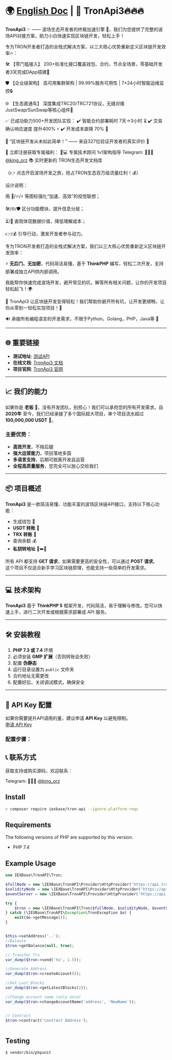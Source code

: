 # 🌍 [English Doc](./README.en.md) | 🚀 TronApi3🔥🔥🔥

**TronApi3** ✨ —— 波场生态开发者的终极加速引擎 🚀，我们为您提供了完整的波场API对接方案，助力小白快速实现区块链开发，轻松上手！

专为TRON开发者打造的全栈式解决方案，以三大核心优势重新定义区块链开发效率🔥：

🛠️ 【零门槛接入】
200+标准化接口覆盖钱包、合约、节点全场景，零基础开发者3天完成DApp搭建📱

🛡️ 【企业级架构】
高可用集群架构 | 99.99%服务可用性 | 7×24小时智能运维监控🔒

🌐 【生态直通车】
深度集成TRC20/TRC721协议，无缝对接JustSwap/SunSwap等核心组件🚪

✅ 已成功助力500+开发团队实现：
✔️ 智能合约部署耗时 7天→3小时 ⏳
✔️ 交易确认响应速度 提升400% ⚡
✔️ 开发成本直降 70% 💸

📢 “区块链开发从未如此简单！”
—— 来自327位验证开发者的真实评价 🌟

🚨 立即注册获取专属福利：
👨💻 专属技术顾问 1v1架构指导  Telegram: 🍭🍭🍭 [@king_orz](https://t.me/king_orz)
📚 实时更新的 TRON生态开发文档库

（👉 点击开启波场开发之旅，抢占TRON生态百万级流量红利！💰）

设计说明：

用 🚀/🔥/⚡ 等图标强化“加速、高效”的视觉联想；

🛠️/🌐/🛡️ 区分功能模块，提升信息分层；

⏳/💸 直观体现数据价值，降低理解成本；

👉/💰 引导行动，激发开发者参与动力。


专为TRON开发者打造的全栈式解决方案，我们以三大核心优势重新定义区块链开发效率：

⚡ **无后门、无加密**，代码简洁易懂，基于 **ThinkPHP** 编写，轻松二次开发，支持部署成独立API供内部调用。

我能帮你快速完成波场开发，避开常见的坑，解答所有相关问题，让你的开发项目轻松起飞！🌍

🌟 TronApi3 让区块链开发变得轻松！我们帮助你避开所有坑，让开发更顺畅，让你从零到一轻松实现项目！🚀

🔊 承接所有编程语言的开发需求，不限于Python，Golang，PHP，Java等 💓

---

## 🌐 重要链接

- **测试地址**: [测试API](https://trx.phpcode.site/)
- **在线文档**: [TronApi3 文档](https://tronapi.gitbook.io/trx)
- **项目官网**: [TronApi3 官网](https://www.phpcode.site/)

---

## 📈 我们的能力

如果你是 **老板** 👔，没有开发团队，别担心！我们可以承担您的所有开发需求。自 **2020年** 至今，我们已经承接了多个国际超大项目，单个项目流水超过 **100,000,000 USDT** 🌟。

### 主要优势：
- **高效开发**，不拖后腿
- **强大运营能力**，项目落地多国
- **多语言支持**，后期可脱离开发自运营
- **全程高质量服务**，您完全可以放心交给我们

---

## 📦 项目概述

**TronApi3** 是一款简洁易懂、功能丰富的波场区块链API接口，支持以下核心功能：
- 生成钱包 🏦
- **USDT 转账** 💸
- **TRX 转账** 🔄
- 查询余额 💰
- **私钥转地址** 🔑➡️📍

所有 API 都支持 **GET 请求**，如果需要更高的安全性，可以通过 **POST 请求**。  
这个项目不仅适合新手学习区块链原理，也能支持一些简单的开发需求。

---

## 💻 技术架构

**TronApi3** 基于 **ThinkPHP 5** 框架开发，代码简洁，易于理解与修改。您可以快速上手，进行二次开发或根据需求部署成 API 服务。

---

## 🛠 安装教程

1. **PHP 7.3 或 7.4** 环境
2. 必须安装 **GMP 扩展**（否则转账会失败）
3. 配置 **伪静态**
4. 运行目录设置为 `public` 文件夹
5. 合约地址无需更改
6. 配置好后，关闭调试模式，确保安全

---

## 🔑 API Key 配置

如果你需要提升API调用的量，建议申请 **API Key** 以避免限制。  
[申请 API Key](https://www.trongrid.io/)

### 配置步骤：
<!-- 
下面的不会显示
1. 打开文件 `vendor/fenguoz/tron-php/src/Api.php`
2. 替换 `post` 方法如下：

```php
/**
 * 用于处理常见功能，如格式化POST数据和错误处理
 *
 * @throws TronErrorException
 */
public function post(string $endpoint, array $data = [], bool $returnAssoc = false)
{
    if (sizeof($data)) {
        $data = [
            'headers' => [
                'TRON-PRO-API-KEY' => 'your api key'  // 填入您的API Key
            ],
            'json' => $data
        ];
    }
    $stream = (string)$this->getClient()->post($endpoint, $data)->getBody();
    $body = json_decode($stream, $returnAssoc);
    $this->checkForErrorResponse($returnAssoc, $body);
    return $body;
}
```
 -->

## 📞 联系方式
获取支持或购买源码，欢迎联系：

Telegram: 🍭🍭🍭 [@king_orz](https://t.me/king_orz)




## Install

```bash
> composer require iexbase/tron-api --ignore-platform-reqs
```
## Requirements

The following versions of PHP are supported by this version.

* PHP 7.4

## Example Usage

```php
use IEXBase\TronAPI\Tron;

$fullNode = new \IEXBase\TronAPI\Provider\HttpProvider('https://api.trongrid.io');
$solidityNode = new \IEXBase\TronAPI\Provider\HttpProvider('https://api.trongrid.io');
$eventServer = new \IEXBase\TronAPI\Provider\HttpProvider('https://api.trongrid.io');

try {
    $tron = new \IEXBase\TronAPI\Tron($fullNode, $solidityNode, $eventServer);
} catch (\IEXBase\TronAPI\Exception\TronException $e) {
    exit($e->getMessage());
}


$this->setAddress('..');
//Balance
$tron->getBalance(null, true);

// Transfer Trx
var_dump($tron->send('to', 1.5));

//Generate Address
var_dump($tron->createAccount());

//Get Last Blocks
var_dump($tron->getLatestBlocks(2));

//Change account name (only once)
var_dump($tron->changeAccountName('address', 'NewName'));


// Contract
$tron->contract('Contract Address');



```

## Testing

``` bash
$ vendor/bin/phpunit
```
